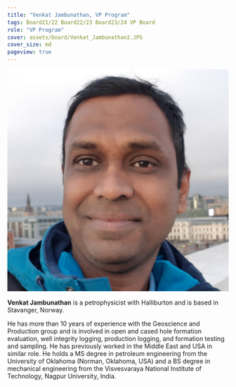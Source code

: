 ```yaml
---
title: "Venkat Jambunathan, VP Program"
tags: Board21/22 Board22/23 Board23/24 VP Board
role: "VP Program"
cover: assets/board/Venkat_Jambunathan2.JPG
cover_size: md
pageview: true
---
```

<img class="image image--md shadow center" src="/assets/board/Venkat_Jambunathan2.JPG"/>


**Venkat Jambunathan** is a petrophysicist with Halliburton and is based in Stavanger, Norway. 
<!--more-->
He has more than 10 years of experience with the Geoscience and Production group and is involved in open and cased hole formation evaluation, well integrity logging, production logging, and formation testing and sampling. He has previously worked in the Middle East and USA in similar role. He holds a MS degree in petroleum engineering from the University of Oklahoma (Norman, Oklahoma, USA) and a BS degree in mechanical engineering from the Visvesvaraya National Institute of Technology, Nagpur University, India.